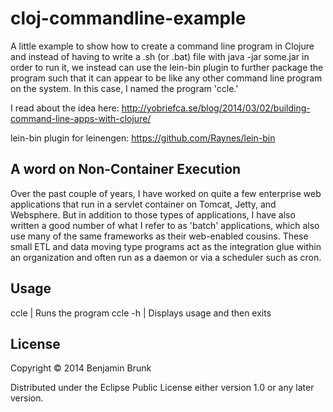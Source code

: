 # cloj-commandline-example

A little example to show how to create a command line program in Clojure and instead of having to write a .sh (or .bat) file
with java -jar some.jar in order to run it, we instead can use the lein-bin plugin to further package the program such 
that it can appear to be like any other command line program on the system.  In this case, I named the program 'ccle.'

I read about the idea here:
http://yobriefca.se/blog/2014/03/02/building-command-line-apps-with-clojure/

lein-bin plugin for leinengen:  https://github.com/Raynes/lein-bin

## A word on Non-Container Execution

Over the past couple of years, I have worked on quite a few enterprise web applications that run in a servlet container on 
Tomcat, Jetty, and Websphere.  But in addition to those types of applications, I have also written a good number of what
I refer to as 'batch' applications, which also use many of the same frameworks as their web-enabled cousins.  These small
ETL and data moving type programs act as the integration glue within an organization and often run as a daemon or 
via a scheduler such as cron.    

## Usage

ccle     | Runs the program
ccle -h  | Displays usage and then exits


## License

Copyright © 2014 Benjamin Brunk

Distributed under the Eclipse Public License either version 1.0 or any later version.
